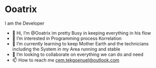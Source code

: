 # Ooatrix
I am the Developer
- 👋 Hi, I’m @Ooatrix im pretty Busy in keeping everything in his flow
- 👀 I’m interested in Programming process Korrelation 
- 🌱 I’m currently learning to keep Mother Earth and the technicians including the System in my Area running and stable
- 💞️ I’m looking to collaborate on everything we can do and need
- 📫 How to reach me cem.tekgoenuel@outlook.com
